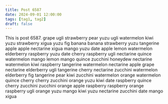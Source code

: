 ```yaml
---
title: Post 6587
date: 2024-09-01 12:00:00
tags: [tag1, tag2]
draft: false
---
```

This is post 6587.
grape
ugli
strawberry
pear
yuzu
ugli
watermelon
kiwi
yuzu
strawberry
xigua
yuzu
fig
banana
banana
strawberry
yuzu
tangerine
apple
apple
nectarine
xigua
mango
yuzu
date
apple
lemon
watermelon
elderberry
raspberry
yuzu
date
cherry
raspberry
ugli
nectarine
quince
watermelon
mango
lemon
mango
quince
zucchini
honeydew
nectarine
watermelon
kiwi
raspberry
tangerine
watermelon
nectarine
apple
grape
nectarine
elderberry
ugli
tangerine
cherry
nectarine
zucchini
watermelon
elderberry
fig
tangerine
pear
kiwi
zucchini
watermelon
orange
watermelon
quince
cherry
cherry
zucchini
orange
yuzu
kiwi
date
raspberry
quince
cherry
zucchini
zucchini
orange
apple
raspberry
raspberry
orange
raspberry
ugli
orange
yuzu
mango
kiwi
yuzu
nectarine
zucchini
date
mango
xigua
